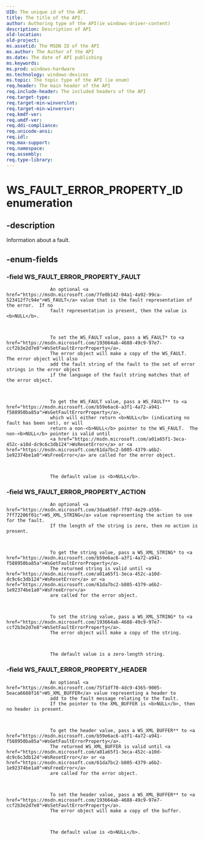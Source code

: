 ```yaml
---
UID: The unique id of the API.
title: The title of the API.
author: Authoring type of the API(ie windows-driver-content)
description: Description of API
old-location: 
old-project: 
ms.assetid: The MSDN ID of the API
ms.author: The Author of the API
ms.date: The date of API publishing
ms.keywords: 
ms.prod: windows-hardware
ms.technology: windows-devices
ms.topic: The topic type of the API (ie enum)
req.header: The main header of the API
req.include-header: The included headers of the API
req.target-type: 
req.target-min-winverclnt: 
req.target-min-winversvr: 
req.kmdf-ver: 
req.umdf-ver: 
req.ddi-compliance: 
req.unicode-ansi: 
req.idl: 
req.max-support: 
req.namespace: 
req.assembly: 
req.type-library: 
---
```


# WS_FAULT_ERROR_PROPERTY_ID enumeration


## -description


Information about a fault.


## -enum-fields




### -field WS_FAULT_ERROR_PROPERTY_FAULT


                    An optional <a href="https://msdn.microsoft.com/7fe0b142-04a1-4a92-99ca-523412f7c94e">WS_FAULT</a> value that is the fault representation of the error.  If no
                    fault representation is present, then the value is <b>NULL</b>.
                


                    To set the WS_FAULT value, pass a WS_FAULT* to <a href="https://msdn.microsoft.com/193664ab-4688-49c9-97e7-ccf2b3e2d7e8">WsSetFaultErrorProperty</a>.
                    The error object will make a copy of the WS_FAULT.  The error object will also
                    add the fault string of the fault to the set of error strings in the error object
                    if the language of the fault string matches that of the error object.
                


                    To get the WS_FAULT value, pass a WS_FAULT** to <a href="https://msdn.microsoft.com/b59e6ac6-a3f1-4a72-a941-f588950ba85a">WsGetFaultErrorProperty</a>, 
                    which will either return <b>NULL</b> (indicating no fault has been set), or will 
                    return a non-<b>NULL</b> pointer to the WS_FAULT.  The non-<b>NULL</b> pointer is valid until
                    <a href="https://msdn.microsoft.com/a01a65f1-3eca-452c-a10d-dc9c6c3db124">WsResetError</a> or <a href="https://msdn.microsoft.com/61da7bc2-b805-4379-a6b2-1e92374be1a0">WsFreeError</a> are called for the error object.
                


                    The default value is <b>NULL</b>.
                


### -field WS_FAULT_ERROR_PROPERTY_ACTION


                    An optional <a href="https://msdn.microsoft.com/3daa656f-7f97-4e29-a556-7ff72206f01c">WS_XML_STRING</a> value representing the action to use for the fault.
                    If the length of the string is zero, then no action is present.
                


                    To get the string value, pass a WS_XML_STRING* to <a href="https://msdn.microsoft.com/b59e6ac6-a3f1-4a72-a941-f588950ba85a">WsGetFaultErrorProperty</a>.
                    The returned string is valid until <a href="https://msdn.microsoft.com/a01a65f1-3eca-452c-a10d-dc9c6c3db124">WsResetError</a> or <a href="https://msdn.microsoft.com/61da7bc2-b805-4379-a6b2-1e92374be1a0">WsFreeError</a> 
                    are called for the error object.
                


                    To set the string value, pass a WS_XML_STRING* to <a href="https://msdn.microsoft.com/193664ab-4688-49c9-97e7-ccf2b3e2d7e8">WsSetFaultErrorProperty</a>.
                    The error object will make a copy of the string.
                


                    The default value is a zero-length string.
                


### -field WS_FAULT_ERROR_PROPERTY_HEADER


                    An optional <a href="https://msdn.microsoft.com/75f1df70-4dc9-4365-9005-5eaca6688f16">WS_XML_BUFFER</a> value representing a header to
                    add to the fault message relating to the fault.
                    If the pointer to the XML_BUFFER is <b>NULL</b>, then no header is present.
                


                    To get the header value, pass a WS_XML_BUFFER** to <a href="https://msdn.microsoft.com/b59e6ac6-a3f1-4a72-a941-f588950ba85a">WsGetFaultErrorProperty</a>.
                    The returned WS_XML_BUFFER is valid until <a href="https://msdn.microsoft.com/a01a65f1-3eca-452c-a10d-dc9c6c3db124">WsResetError</a> or <a href="https://msdn.microsoft.com/61da7bc2-b805-4379-a6b2-1e92374be1a0">WsFreeError</a> 
                    are called for the error object.
                


                    To set the header value, pass a WS_XML_BUFFER** to <a href="https://msdn.microsoft.com/193664ab-4688-49c9-97e7-ccf2b3e2d7e8">WsSetFaultErrorProperty</a>.
                    The error object will make a copy of the buffer.
                


                    The default value is <b>NULL</b>.
                

